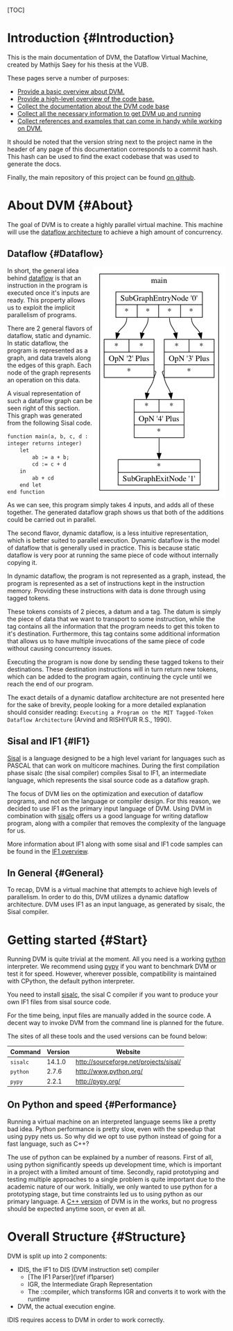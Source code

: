 <!-- Written by Mathijs Saey at the VUB, all rights reserved -->

[TOC]

# Introduction {#Introduction}

This is the main documentation of DVM, the Dataflow Virtual Machine, created by Mathijs Saey for his thesis at the VUB.

These pages serve a number of purposes:
* [Provide a basic overview about DVM.](#About)
* [Provide a high-level overview of the code base.](#Structure)
* [Collect the documentation about the DVM code base](files.html)
* [Collect all the necessary information to get DVM up and running](#Start)
* [Collect references and examples that can come in handy while working on DVM.](pages.html)

It should be noted that the version string next to the project name in the header of any page of this documentation corresponds to a commit hash. This hash can be used to find the exact codebase that was used to generate the docs.

Finally, the main repository of this project can be found [on github](https://github.com/mathsaey/DVM).

# About DVM {#About}

The goal of DVM is to create a highly parallel virtual machine. This machine will use the [dataflow architecture](http://en.wikipedia.org/wiki/Dataflow_architecture) to achieve a high amount of concurrency.

## Dataflow {#Dataflow}
<img style="float: right" src="simpleStatic.png"/>

In short, the general idea behind [dataflow](http://en.wikipedia.org/wiki/Dataflow_architecture) is that an instruction in the program is executed once it's inputs are ready. This property allows us to exploit the implicit parallelism of programs.

There are 2 general flavors of dataflow, static and dynamic. In static dataflow, the program is represented as a graph, and data travels along the edges of this graph. Each node of the graph represents an operation on this data.

A visual representation of such a dataflow graph can be seen right of this section. This graph was generated from the following Sisal code.

~~~
function main(a, b, c, d : integer returns integer)
	let 
		ab := a + b;
		cd := c + d
	in 
		ab + cd 
	end let
end function
~~~

As we can see, this program simply takes 4 inputs, and adds all of these together. The generated dataflow graph shows us that both of the additions could be carried out in parallel.

The second flavor, dynamic dataflow, is a less intuitive representation, which is better suited to parallel execution. Dynamic dataflow is the model of dataflow that is generally used in practice.
This is because static dataflow is very poor at running the same piece of code without internally copying it. 

In dynamic dataflow, the program is not represented as a graph, instead, the program is represented as a set of instructions kept in the instruction memory. Providing these instructions with data is done through using tagged tokens. 

These tokens consists of 2 pieces, a datum and a tag. The datum is simply the piece of data that we want to transport to some instruction, while the tag contains all the information that the program needs to get this token to it's destination. Furthermore, this tag contains some additional information that allows us to have multiple invocations of the same piece of code without causing concurrency issues. 

Executing the program is now done by sending these tagged tokens to their destinations. These destination instructions will in turn return new tokens, which can be added to the program again, continuing the cycle until we reach the end of our program.

The exact details of a dynamic dataflow architecture are not presented here for the sake of brevity, people looking for a more detailed explanation should consider reading: `Executing a Program on the MIT Tagged-Token Dataflow Architecture` (Arvind and RISHIYUR R.S., 1990).

## Sisal and IF1 {#IF1}

[Sisal](http://en.wikipedia.org/wiki/SISAL) is a language designed to be a high level variant for languages such as PASCAL that can work on multicore machines. During the first compilation phase sisalc (the sisal compiler) compiles Sisal to IF1, an intermediate language, which represents the sisal source code as a dataflow graph. 

The focus of DVM lies on the optimization and execution of dataflow programs, and not on the language or compiler design. For this reason, we decided to use IF1 as the primary input language of DVM. Using DVM in combination with [sisalc](http://sourceforge.net/projects/sisal/) offers us a good language for writing dataflow program, along with a compiler that removes the complexity of the language for us.

More information about IF1 along with some sisal and IF1 code samples can be found in the [IF1 overview](md_doc__i_f1.html). 

## In General {#General}

To recap, DVM is a virtual machine that attempts to achieve high levels of parallelism. In order to do this, DVM utilizes a dynamic dataflow architecture. DVM uses IF1 as an input language, as generated by sisalc, the Sisal compiler. 

# Getting started {#Start}

Running DVM is quite trivial at the moment. All you need is a working [python](http://www.python.org/) interpreter. We recommend using [pypy](http://pypy.org/) if you want to benchmark DVM or test it for speed. However, wherever possible, compatibility is maintained with CPython, the default python interpreter.

You need to install [sisalc](http://sourceforge.net/projects/sisal/), the sisal C compiler if you want to produce your own IF1 files from sisal source code.

For the time being, input files are manually added in the source code. A decent way to invoke DVM from the command line is planned for the future.

The sites of all these tools and the used versions can be found below:

Command  | Version | Website
---------|---------|--------
`sisalc` | 14.1.0  | http://sourceforge.net/projects/sisal/
`python` | 2.7.6   | http://www.python.org/
`pypy`   | 2.2.1   | http://pypy.org/

## On Python and speed {#Performance}

Running a virtual machine on an interpreted language seems like a pretty bad idea. Python performance is pretty slow, even with the speedup that using pypy nets us. So why did we opt to use python instead of going for a fast language, such as C++?

The use of python can be explained by a number of reasons. First of all, using python significantly speeds up development time, which is important in a project with a limited amount of time. Secondly, rapid prototyping and testing multiple approaches to a single problem is quite important due to the academic nature of our work. Initially, we only wanted to use python for a prototyping stage, but time constraints led us to using python as our primary language. A [C++ version](https://github.com/mathsaey/DVM/tree/DVM%2B%2B) of DVM is in the works, but no progress should be expected anytime soon, or even at all.

# Overall Structure {#Structure}

DVM is split up into 2 components:

* IDIS, the IF1 to DIS (DVM instruction set) compiler
	* [The IF1 Parser](\ref if1parser)
	* IGR, the Intermediate Graph Representation
	* The ::compiler, which transforms IGR and converts it to work with the runtime
* DVM, the actual execution engine.

IDIS requires access to DVM in order to work correctly.